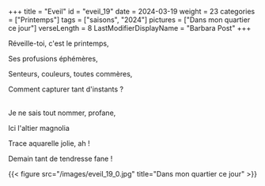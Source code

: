 +++
title = "Eveil"
id = "eveil_19"
date = 2024-03-19
weight = 23
categories = ["Printemps"]
tags = ["saisons", "2024"]
pictures = ["Dans mon quartier ce jour"]
verseLength = 8
LastModifierDisplayName = "Barbara Post"
+++

Réveille-toi, c'est le printemps,

Ses profusions éphémères,

Senteurs, couleurs, toutes commères,

Comment capturer tant d'instants ?

 \
Je ne sais tout nommer, profane,

Ici l'altier magnolia

Trace aquarelle jolie, ah !

Demain tant de tendresse fane !

{{< figure src="/images/eveil_19_0.jpg" title="Dans mon quartier ce jour" >}}
